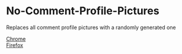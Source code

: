 # No-Comment-Profile-Pictures
Replaces all comment profile pictures with a randomly generated one

[Chrome](https://chromewebstore.google.com/detail/)<br>
[Firefox](https://addons.mozilla.org/en-CA/firefox/addon/)<br>
